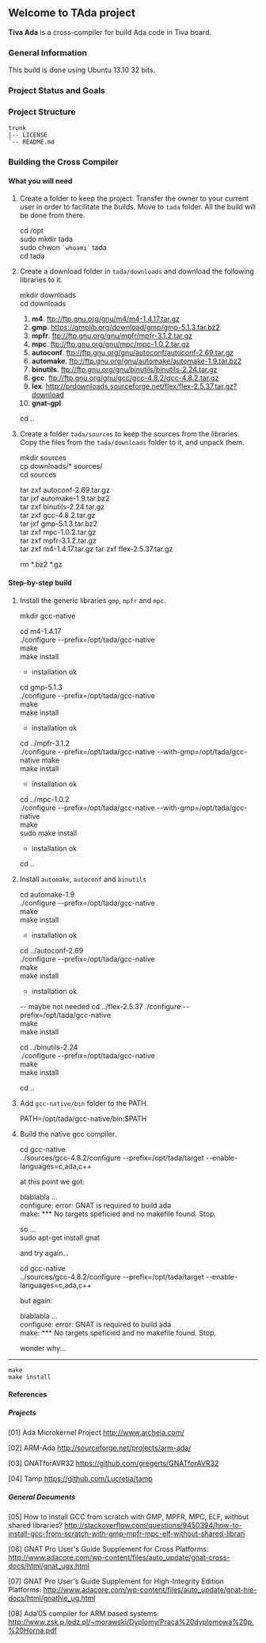 ﻿## Welcome to TAda project ##

**Tiva Ada** is a cross-compiler for build Ada code in Tiva board.

### General Information ###
This build is done using Ubuntu 13.10 32 bits. 
	
### Project Status and Goals ###

### Project Structure ##

	trunk
	|-- LICENSE
	`-- README.md

### Building the Cross Compiler ###
#### What you will need ####

1. Create a folder to keep the project. Transfer the owner to your current user in order to facilitate the builds. Move to `tada` folder. All the build will be done from there.

	cd /opt  
	sudo mkdir tada  
	sudo chwon `` `whoami` `` tada  
	cd tada  
	
2. Create a download folder in `tada/downloads` and download the following libraries to it.

	mkdir downloads  
	cd downloads  
	
	1. **m4**. <ftp://ftp.gnu.org/gnu/m4/m4-1.4.17.tar.gz>
	2. **gmp**. <https://gmplib.org/download/gmp/gmp-5.1.3.tar.bz2>
	3. **mpfr**. <ftp://ftp.gnu.org/gnu/mpfr/mpfr-3.1.2.tar.gz>
	4. **mpc**. <ftp://ftp.gnu.org/gnu/mpc/mpc-1.0.2.tar.gz>
	5. **autoconf**. <ftp://ftp.gnu.org/gnu/autoconf/autoconf-2.69.tar.gz>
	6. **automake**. <ftp://ftp.gnu.org/gnu/automake/automake-1.9.tar.bz2>
	7. **binutils**. <ftp://ftp.gnu.org/gnu/binutils/binutils-2.24.tar.gz>
	8. **gcc**. <ftp://ftp.gnu.org/gnu/gcc/gcc-4.8.2/gcc-4.8.2.tar.gz>
	9. **lex**. <http://prdownloads.sourceforge.net/flex/flex-2.5.37.tar.gz?download>
	10. **gnat-gpl**
		
	cd ..
	
3. Create a folder `tada/sources` to keep the sources from the libraries. Copy the files from the `tada/downloads` folder to it, and unpack them.

	mkdir sources  
	cp downloads/* sources/  
	cd sources

	tar zxf autoconf-2.69.tar.gz  
	tar jxf automake-1.9.tar.bz2  
	tar zxf binutils-2.24.tar.gz  
	tar zxf gcc-4.8.2.tar.gz  
	tar jxf gmp-5.1.3.tar.bz2  
	tar zxf mpc-1.0.2.tar.gz  
	tar zxf mpfr-3.1.2.tar.gz  
	tar zxf m4-1.4.17.tar.gz 
	tar zxf flex-2.5.37.tar.gz
	
	rm *.bz2 *.gz  

#### Step-by-step build ####

1. Install the generic libraries `gmp`, `mpfr` and `mpc`.

	mkdir gcc-native

	cd m4-1.4.17  
	./configure --prefix=/opt/tada/gcc-native  
	make  
	make install  
	- installation ok
	
	cd gmp-5.1.3  
	./configure --prefix=/opt/tada/gcc-native  
	make  
	make install  
	- installation ok  

	cd ../mpfr-3.1.2  
	./configure --prefix=/opt/tada/gcc-native --with-gmp=/opt/tada/gcc-native
	make  
	make install  
  	- installation ok  

	cd ../mpc-1.0.2  
	./configure --prefix=/opt/tada/gcc-native --with-gmp=/opt/tada/gcc-native  
	make  
	sudo make install  
	- installation ok

	cd ..  

2. Install `automake`, `autoconf` and `binutils`

	cd automake-1.9  
	./configure --prefix=/opt/tada/gcc-native  
	make  
	make install  
	- installation ok
	
	cd ../autoconf-2.69  
	./configure --prefix=/opt/tada/gcc-native  
	make  
	make install  
	- installation ok
	
	-- maybe not needed
	cd ../flex-2.5.37
	./configure --prefix=/opt/tada/gcc-native  
	make  
	make install  
	
	cd ../binutils-2.24  
	./configure --prefix=/opt/tada/gcc-native  
	make  
	make install  

	cd ..  

3. Add `gcc-native/bin` folder to the PATH.

	PATH=/opt/tada/gcc-native/bin:$PATH

4. Build the native gcc compiler.

	cd gcc-native  
	../sources/gcc-4.8.2/configure --prefix=/opt/tada/target --enable-languages=c,ada,c++  

	at this point we got:  

	blablabla ...  
	configure: error: GNAT is required to build ada  
	make: *** No targets speficied and no makefile found. Stop.  

	so ...  
	sudo apt-get install gnat  
		
	and try again...  

	cd gcc-native  
	../sources/gcc-4.8.2/configure --prefix=/opt/tada/target --enable-languages=c,ada,c++  

	but again:  

	blablabla ...   
	configure: error: GNAT is required to build ada  
	make: *** No targets speficied and no makefile found. Stop.  

	wonder why...  

---

	make
	make install
	


#### References ####

##### Projects #####

[01] Ada Microkernel Project
<http://www.archeia.com/>

[02] ARM-Ada
<http://sourceforge.net/projects/arm-ada/>

[03] GNATforAVR32
<https://github.com/gregerts/GNATforAVR32>

[04] Tamp
<https://github.com/Lucretia/tamp>

##### General Documents #####

[05] How to install GCC from scratch with GMP, MPFR, MPC, ELF, without shared libraries?
<http://stackoverflow.com/questions/9450394/how-to-install-gcc-from-scratch-with-gmp-mpfr-mpc-elf-without-shared-librari>

[06] GNAT Pro User's Guide Supplement for Cross Platforms:
<http://www.adacore.com/wp-content/files/auto_update/gnat-cross-docs/html/gnat_ugx.html>

[07] GNAT Pro User's Guide Supplement for High-Integrity Edition Platforms:
<http://www.adacore.com/wp-content/files/auto_update/gnat-hie-docs/html/gnathie_ug.html>

[08] Ada’05 compiler for ARM based systems:
<http://www.zsk.p.lodz.pl/~morawski/Dyplomy/Praca%20dyplomowa%20p.%20Horna.pdf>

	
